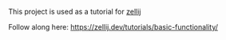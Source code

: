 This project is used as a tutorial for [zellij](https://github.com/zellij-org/zellij)

Follow along here: https://zellij.dev/tutorials/basic-functionality/

